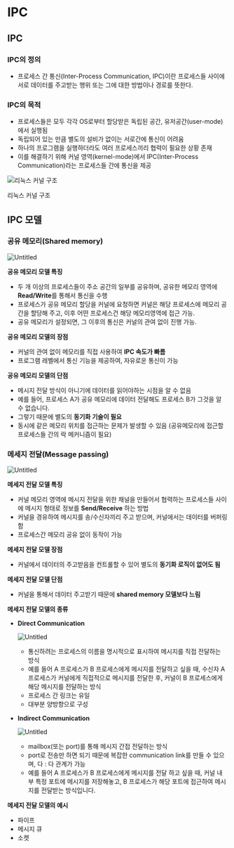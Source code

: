 # IPC

## IPC

### IPC의 정의

- 프로세스 간 통신(Inter-Process Communication, IPC)이란 프로세스들 사이에 서로 데이터를 주고받는 행위 또는 그에 대한 방법이나 경로를 뜻한다.

### IPC의 목적

- 프로세스들은 모두 각각 OS로부터 할당받은 독립된 공간, 유저공간(user-mode)에서  실행됨
- 독립되어 있는 만큼 별도의 설비가 없이는 서로간에 통신이 어려움
- 하나의 프로그램을 실행하더라도 여러 프로세스끼리 협력이 필요한 상황 존재
- 이를 해결하기 위해 커널 영역(kernel-mode)에서 IPC(Inter-Process Communication)라는 프로세스들 간에 통신을 제공

![리눅스 커널 구조](https://s3-us-west-2.amazonaws.com/secure.notion-static.com/8cf84549-ab68-4941-ba1c-4bc2c2cfcc63/Untitled.png)

리눅스 커널 구조

## IPC 모델

### 공유 메모리(****Shared memory)****

![Untitled](https://s3-us-west-2.amazonaws.com/secure.notion-static.com/b274bce7-a690-48a8-a262-e86b3caec957/Untitled.png)

**공유 메모리 모델 특징**

- 두 개 이상의 프로세스들이 주소 공간의 일부를 공유하며, 공유한 메모리 영역에 **Read/Write**를 통해서 통신을 수행
- 프로세스가 공유 메모리 할당을 커널에 요청하면 커널은 해당 프로세스에 메모리 공간을 할당해 주고, 이후 어떤 프로세스건 해당 메모리영역에 접근 가능.
- 공유 메모리가 설정되면, 그 이후의 통신은 커널의 관여 없이 진행 가능.

**공유 메모리 모델의 장점**

- 커널의 관여 없이 메모리를 직접 사용하여 **IPC 속도가 빠름**
- 프로그램 레벨에서 통신 기능을 제공하여, 자유로운 통신이 가능

**공유 메모리 모델의 단점**

- 메시지 전달 방식이 아니기에 데이터를 읽어야하는 시점을 알 수 없음
- 예를 들어, 프로세스 A가 공유 메모리에 데이터 전달해도 프로세스 B가 그것을 알 수 없습니다.
- 그렇기 때문에 별도의 **동기화 기술이 필요**
- 동시에 같은 메모리 위치를 접근하는 문제가 발생할 수 있음 (공유메모리에 접근할 프로세스들 간의 락 메커니즘이 필요)

### ****메세지 전달(Message passing)****

![Untitled](https://s3-us-west-2.amazonaws.com/secure.notion-static.com/e9126719-0651-4c40-8793-f49bd20a307c/Untitled.png)

**메세지 전달 모델 특징**

- 커널 메모리 영역에 메시지 전달을 위한 채널을 만들어서 협력하는 프로세스들 사이에 메시지 형태로 정보를 **Send/Receive** 하는 방법
- 커널을 경유하여 메시지를 송/수신자끼리 주고 받으며, 커널에서는 데이터를 버퍼링함
- 프로세스간 메모리 공유 없이 동작이 가능

**메세지 전달 모델 장점**

- 커널에서 데이터의 주고받음을 컨트롤할 수 있어 별도의 **동기화 로직이 없어도 됨**

**메세지 전달 모델 단점**

- 커널을 통해서 데이터 주고받기 때문에 **shared memory 모델보다 느림**

****메세지 전달 모델의 종류****

- **Direct Communication**
    
    ![Untitled](https://s3-us-west-2.amazonaws.com/secure.notion-static.com/7c54512b-6c7d-40b8-8394-b60cc6252120/Untitled.png)
    
    - 통신하려는 프로세스의 이름을 명시적으로 표시하여 메시지를 직접 전달하는 방식
    - 예를 들어 A 프로세스가 B 프로세스에게 메시지를 전달하고 싶을 때, 수신자 A 프로세스가  커널에게 직접적으로 메시지를 전달한 후, 커널이 B 프로세스에게 해당 메시지를 전달하는 방식
    - 프로세스 간 링크는 유일
    - 대부분 양방향으로 구성
- **Indirect Communication**
    
    ![Untitled](https://s3-us-west-2.amazonaws.com/secure.notion-static.com/d172dc11-32c4-407b-90ad-b7ca121e3d03/Untitled.png)
    
    - mailbox(또는 port)를 통해 메시지 간접 전달하는 방식
    - port로 전송만 하면 되기 때문에 복잡한 communication link를 만들 수 있으며, 다 : 다 관계가 가능
    - 예를 들어 A 프로세스가 B 프로세스에게 메시지를 전달 하고 싶을 때, 커널 내부 특정 포트에 메시지를 저장해놓고, B 프로세스가 해당 포트에 접근하여 메시지를 전달받는 방식입니다.

**메세지 전달 모델의 예시**

- 파이프
- 메시지 큐
- 소켓
